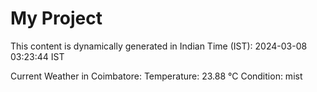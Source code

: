 # My Project

This content is dynamically generated in Indian Time (IST): 2024-03-08 03:23:44 IST


Current Weather in Coimbatore:
Temperature: 23.88 °C
Condition: mist
